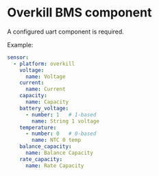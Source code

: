 # Overkill BMS component

A configured uart component is required.

Example:
```yaml
sensor:
  - platform: overkill
    voltage:
      name: Voltage
    current:
      name: Current
    capacity:
      name: Capacity
    battery_voltage:
      - number: 1   # 1-based
        name: String 1 voltage
    temperature:
      - number: 0   # 0-based
        name: NTC 0 temp
    balance_capacity:
      name: Balance Capacity
    rate_capacity:
      name: Rate Capacity
```

